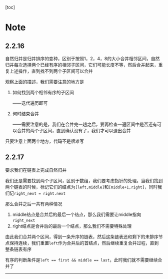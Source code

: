 [toc]

# Note

## 2.2.16

自然归并是归并排序的变种，区别于按照1，2，4，8的大小合并相邻区间，自然归并每次选择两个已经有序的相邻子区间，它们可能长度不等，然后合并起来，重复上述操作，直到找不到两个子区间可以合并

观察上面的描述，我们需要注意的地方是

1. 如何找到两个相邻有序的子区间

   ——迭代遍历即可

2. 何时结束合并

   ——需要注意的是，我们在合并完一趟之后，要再检查一遍区间中是否还有可以合并的两个子区间，直到确认没有了，我们才可以退出合并

只要注意上面两个地方，代码不是很难写

## 2.2.17

要求我们在链表上完成自然归并

我们还是需要找到两个子区间，区别于数组，我们要考虑指针的处理。当我们找到两个链表的时候，标记它们的结点为`[left,middle]`和`[middle+1,right]`，同时我们记`right_next = right.next`

那么合并之后一共有两种情况

1. middle结点是合并后的最后一个结点，那么我们需要让middle指向`right_next`
2. right结点是合并后的最后一个结点，那么我们不需要特殊处理

由此我们合并两个区间，得到一条升序的链表，然后这条链表还和剩下的未排序节点保持连续，我们重置`left`作为合并后的首结点，然后继续重复合并过程，直到整条链表有序

有序的判断条件是`left == first && middle == last`，此时我们就不需要继续合并了

---




